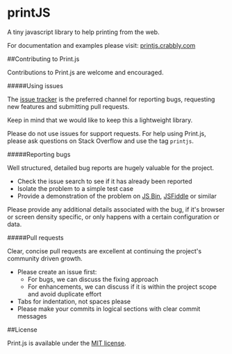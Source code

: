 # printJS
A tiny javascript library to help printing from the web.

For documentation and examples please visit: [printjs.crabbly.com](http://printjs.crabbly.com)


##Contributing to Print.js

Contributions to Print.js are welcome and encouraged.


#####Using issues

The [issue tracker](https://github.com/crabbly/Print.js/issues) is the preferred channel for reporting bugs, requesting new features and submitting pull requests.

Keep in mind that we would like to keep this a lightweight library.

Please do not use issues for support requests. For help using Print.js, please ask questions on Stack Overflow and use the tag `printjs`.


#####Reporting bugs

Well structured, detailed bug reports are hugely valuable for the project.

 - Check the issue search to see if it has already been reported
 - Isolate the problem to a simple test case
 - Provide a demonstration of the problem on [JS Bin](http://jsbin.com), [JSFiddle](http://jsfiddle.net) or similar

Please provide any additional details associated with the bug, if it's browser or screen density specific, or only happens with a certain configuration or data.


#####Pull requests

Clear, concise pull requests are excellent at continuing the project's community driven growth.

 - Please create an issue first:
   - For bugs, we can discuss the fixing approach
   - For enhancements, we can discuss if it is within the project scope and avoid duplicate effort
 - Tabs for indentation, not spaces please
 - Please make your commits in logical sections with clear commit messages


##License

Print.js is available under the [MIT license](https://github.com/crabbly/Print.js/blob/master/LICENSE.md).
